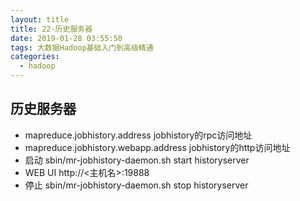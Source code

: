 ```yaml
---
layout: title
title: 22-历史服务器
date: 2019-01-28 03:55:50
tags: 大数据Hadoop基础入门到高级精通
categories:
  - hadoop
---
```

## 历史服务器
  + mapreduce.jobhistory.address
     jobhistory的rpc访问地址
  + mapreduce.jobhistory.webapp.address
     jobhistory的http访问地址
  + 启动
    sbin/mr-jobhistory-daemon.sh start historyserver
  + WEB UI
    http://<主机名>:19888
  + 停止
    sbin/mr-jobhistory-daemon.sh stop historyserver